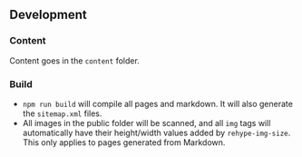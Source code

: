 ## Development

### Content

Content goes in the `content` folder.

### Build

- `npm run build` will compile all pages and markdown. It will also generate the `sitemap.xml` files.
- All images in the public folder will be scanned, and all `img` tags will automatically have their height/width values added by `rehype-img-size`. This only applies to pages generated from Markdown.
